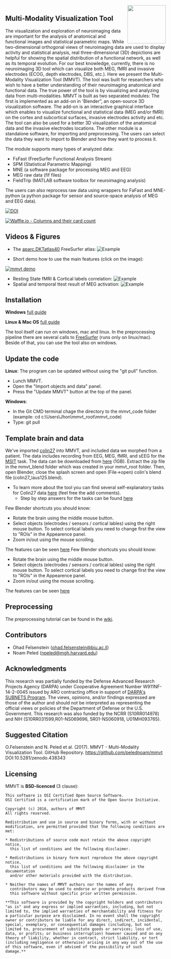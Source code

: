 <img src=https://user-images.githubusercontent.com/35853195/42889397-52f9c75e-8a78-11e8-9da8-86ccc3a30a80.png align="right" hight=120 width=120/>


## Multi-Modality Visualization Tool

The visualization and exploration of neuroimaging data are important for the analysis of anatomical and functional images and statistical parametric maps. While two-dimensional orthogonal views of neuroimaging data are used to display activity and statistical analysis, real three-dimensional (3D) depictions are helpful for showing the spatial distribution of a functional network, as well as its temporal evolution. For our best knowledge, currently, there is no neuroimaging 3D tool which can visualize both MEG, fMRI and invasive electrodes (ECOG, depth electrodes, DBS, etc.). Here we present the Multi-Modality Visualization Tool (MMVT). The tool was built for researchers who wish to have a better understanding of their neuroimaging anatomical and functional data. The true power of the tool is by visualizing and analyzing data from multi-modalities. MMVT is built as two separated modules: The first is implemented as an add-on in 'Blender”, an open-source 3D visualization software. The add-on is an interactive graphical interface which enables to visualize functional and statistical data (MEG and/or fMRI) on the cortex and subcortical surfaces, invasive electrodes activity and etc. The tool can also be used for a better 3D visualization of the anatomical data and the invasive electrodes locations. The other module is a standalone software, for importing and preprocessing. The users can select the data they want to import to Blender and how they want to process it.

The module supports many types of analyzed data:
* FsFast (FreeSurfer Functional Analysis Stream)
* SPM (Statistical Parametric Mapping)
* MNE (a software package for processing MEG and EEG)
* MEG raw data (fif files)
* FieldTrip (MATLAB software toolbox for neuroimaging analysis)


The users can also reprocess raw data using wrappers for FaFast and MNE-python (a python package for sensor and source-space analysis of MEG and EEG data).

<a href="https://doi.org/10.5281/zenodo.438343"><img src="https://zenodo.org/badge/DOI/10.5281/zenodo.438343.svg" alt="DOI"></a>

[![Waffle.io - Columns and their card count](https://badge.waffle.io/pelednoam/mmvt.svg?columns=all)](https://waffle.io/pelednoam/mmvt)

## Videos & Figures
* The [aparc.DKTatlas40](https://surfer.nmr.mgh.harvard.edu/fswiki/CorticalParcellation) FreeSurfer atlas:
![Example](https://user-images.githubusercontent.com/1643819/39079174-8b61dc1a-44e3-11e8-8ce6-1c783596d1ae.png)

<!--- * Spatial and temporal ttest result of MEG activation
 ![Example](https://cloud.githubusercontent.com/assets/1643819/17341466/c1ac0548-58c2-11e6-9736-a85163f80521.gif "spatial and temporal ttest result of MEG activation") -->
 * Short demo how to use the main features (click on the image):
 
 <a href="https://www.youtube.com/watch?v=vPD4DorhMgA&t=9s" target="_blank"> <img src="https://img.youtube.com/vi/yBba7f12GmQ/0.jpg" alt= "mmvt demo"> </a>
* Resting State fMRI & Cortical labels correlation:
![Example](https://cloud.githubusercontent.com/assets/1643819/24374566/5ce2dce4-1303-11e7-9b3a-c23448e5114e.gif)
* Spatial and temporal ttest result of MEG activation:
![Example](https://cloud.githubusercontent.com/assets/1643819/17341466/c1ac0548-58c2-11e6-9736-a85163f80521.gif)
<!-- * MEG & Electrodes & Coherence
![Example](https://cloud.githubusercontent.com/assets/1643819/17341742/03e0af80-58c4-11e6-8587-125cde58e6b8.gif "MEG & Electrodes & Coherence") -->
<!--* Inflating Brain
![inflating_meg](https://user-images.githubusercontent.com/1643819/32626655-f58758be-c55d-11e7-94c6-de246c291905.gif) -->

<!--## Tutorials
![Example](https://cloud.githubusercontent.com/assets/1643819/17341371/4d3505de-58c2-11e6-8bae-91165c573a07.gif "MEG-fMRI-electrodes example") -->

## Installation
**Windows** [full guide](https://github.com/pelednoam/mmvt/wiki/Windows-installation-full-guide)

**Linux & Mac OS** [full guide](https://github.com/pelednoam/mmvt/wiki/Linux-and-OSX-Installation)

The tool itself can run on windows, mac and linux.
In the preprocessing pipeline there are several calls to [FreeSurfer](https://surfer.nmr.mgh.harvard.edu/) (runs only on linux/mac). Beside of that, you can use the tool also on windows.

## Update the code
**Linux**: The program can be updated without using the "git pull" function.
* Lunch MMVT.
* Open the "Import objects and data" panel.
* Press the "Update MMVT" button at the top of the panel.

**Windows**:
* In the Git CMD terminal chage the directory to the mmvt_code folder (example: cd c:\Users\Jhon\mmvt_root\mmvt_code)
* Type: git pull

## Template brain and data
We've imported [colin27](http://www.bic.mni.mcgill.ca/ServicesAtlases/Colin27Highres) into MMVT, and included data we morphed from a patient. The data includes recording from EEG, MEG, fMRI, and sEEG for the [MSIT](https://www.nature.com/articles/nprot.2006.48) task. The data can be downloaded from [here](https://www.dropbox.com/s/hpt5t9gt8migna8/colin27.zip?dl=0) (1GB). Extract the zip file in the mmvt_blend folder which was created in your mmvt_root folder. Then, open Blender, close the splash screen and open (File->open) colin's blend file (colin27_laus125.blend).

* To learn more about the tool you can find several self-explanatory tasks for Colin27 data [here](https://tinyurl.com/yd2axzsg) (feel free the add comments).
   - Step by step answers for the tasks can be found [here](https://docs.google.com/document/d/1FD2vA_eSbGMsZIxZs_8wAstyNN5QMYIxkV35jaj2qyM/edit?usp=sharing)

Few Blender shortcuts you should know:
* Rotate the brain using the middle mouse button.
* Select objects (electrodes / sensors / cortical lables) using the right mouse button. To select cortical labels you need to change first the view to "ROIs" in the Appearence panel.
* Zoom in/out using the mouse scrolling.

The features can be seen [here](https://www.youtube.com/watch?v=vPD4DorhMgA&t=9s)
Few Blender shortcuts you should know:
* Rotate the brain using the middle mouse button.
* Select objects (electrodes / sensors / cortical lables) using the right mouse button. To select cortical labels you need to change first the view to "ROIs" in the Appearence panel.
* Zoom in/out using the mouse scrolling.

The features can be seen [here](https://youtu.be/yBba7f12GmQ)

## Preprocessing
The preprocessing tutorial can be found in the [wiki](https://github.com/pelednoam/mmvt/wiki/Preprocessing).

## Contributors
- Ohad Felsenstein (ohad.felsenstein@biu.ac.il)
- Noam Peled (npeled@mgh.harvard.edu)

## Acknowledgments
This research was partially funded by the Defense Advanced Research
Projects Agency (DARPA) under Cooperative Agreement Number
W911NF-14-2-0045 issued by ARO contracting office in support of [DARPA's
SUBNETS Program](https://transformdbs.partners.org/). The views, opinions, and/or findings expressed are
those of the author and should not be interpreted as representing the
official views or policies of the Department of Defense or the U.S.
Government.  This research was also funded by the NCRR (S10RR014978) and NIH (S10RR031599,R01-NS069696, 5R01-NS060918, U01MH093765).

## Suggested Citation
O.Felsenstein and N. Peled et al. (2017). MMVT - Multi-Modality Visualization Tool. GitHub Repository. https://github.com/pelednoam/mmvt DOI:10.5281/zenodo.438343

## Licensing

MMVT is **BSD-licenced** (3 clause):

    This software is OSI Certified Open Source Software.
    OSI Certified is a certification mark of the Open Source Initiative.

    Copyright (c) 2016, authors of MMVT
    All rights reserved.

    Redistribution and use in source and binary forms, with or without
    modification, are permitted provided that the following conditions are met:

    * Redistributions of source code must retain the above copyright notice,
      this list of conditions and the following disclaimer.

    * Redistributions in binary form must reproduce the above copyright notice,
      this list of conditions and the following disclaimer in the documentation
      and/or other materials provided with the distribution.

    * Neither the names of MMVT authors nor the names of any
      contributors may be used to endorse or promote products derived from
      this software without specific prior written permission.

    **This software is provided by the copyright holders and contributors
    "as is" and any express or implied warranties, including, but not
    limited to, the implied warranties of merchantability and fitness for
    a particular purpose are disclaimed. In no event shall the copyright
    owner or contributors be liable for any direct, indirect, incidental,
    special, exemplary, or consequential damages (including, but not
    limited to, procurement of substitute goods or services; loss of use,
    data, or profits; or business interruption) however caused and on any
    theory of liability, whether in contract, strict liability, or tort
    (including negligence or otherwise) arising in any way out of the use
    of this software, even if advised of the possibility of such
    damage.**
